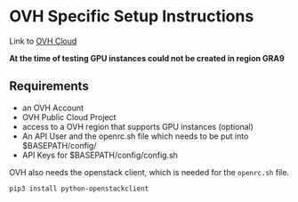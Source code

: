 # OVH Specific Setup Instructions

Link to [OVH Cloud](https://www.ovhcloud.com/de/)

**At the time of testing GPU instances could not be created in region GRA9**

## Requirements

- an OVH Account
- OVH Public Cloud Project
- access to a OVH region that supports GPU instances (optional)
- An API User and the openrc.sh file which needs to be put into $BASEPATH/config/
- API Keys for $BASEPATH/config/config.sh

OVH also needs the openstack client, which is needed for the `openrc.sh` file.
```shell
pip3 install python-openstackclient
```
